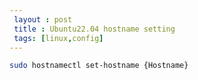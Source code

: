 ```yaml
---
 layout : post
 title : Ubuntu22.04 hostname setting
 tags: [linux,config]
---
```


```bash
sudo hostnamectl set-hostname {Hostname}
```
